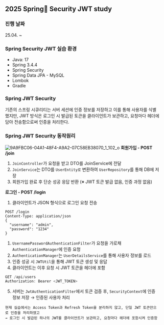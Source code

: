 ## 2025 Spring🍃 Security JWT study

### 진행 날짜
25.04.  ~  

### Spring Security JWT 실습 환경 
- Java: 17
- Spring 3.4.4
- Spring Security
- Spring Data JPA - MySQL
- Lombok
- Gradle

### Spring JWT Security 
기존의 스프링 시큐리티는 서버 세션에 인증 정보를 저장하고 이를 통해 사용자를 식별했지만, JWT 방식은 로그인 시 발급된 토큰을 클라이언트가 보관하고, 요청마다 헤더에 담아 전송함으로써 인증을 처리한다. 
### Spring JWT Security 동작원리
![9A9FBC06-04A1-48F4-A9A2-07C58EB38070_1_102_o](https://github.com/user-attachments/assets/d352d8f1-ac2e-4888-b28a-f96df828d369)
**회원가입 - POST /join**

1. `JoinController`가 요청을 받고 DTO를 JoinService에 전달
2. `JoinService`는 DTO를 `UserEntity로` 변환하여 `UserRepository`를 통해 DB에 저장
3. 회원가입 완료 후 단순 성공 응답 반환 (※ JWT 토큰 발급 없음, 인증 과정 없음)

**로그인 - POST /login**

1. 클라이언트가 JSON 형식으로 로그인 요청 전송

```
POST /login
Content-Type: application/json
{
  "username": "admin",
  "password": "1234"
}

```

1. `UsernamePasswordAuthenticationFilter`가 요청을 가로채 `AuthenticationManager`에 인증 요청
2. `AuthenticationManager`는 `UserDetailsService`를 통해 사용자 정보를 로드
3. 인증 성공 시 `JWTUtil`을 통해 JWT 토큰 생성 및 응답
4. 클라이언트는 이후 요청 시 JWT 토큰을 헤더에 포함

```java
GET /api/users
Authorization: Bearer <JWT_TOKEN>

```
5. 서버는 `JwtAuthenticationFilter`에서 토큰 검증 후, `SecurityContext`에 인증 정보 저장 → 인증된 사용자 처리

```
현재 실습에서는 Access Token과 Refresh Token을 분리하지 않고, 단일 JWT 토큰만으로 인증을 처리하였고
→ 로그인 시 발급된 하나의 JWT를 클라이언트가 보관하고, 요청마다 헤더에 포함시켜 인증함

```

